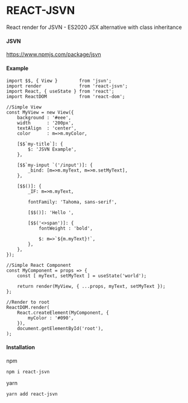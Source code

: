 # REACT-JSVN

React render for JSVN - ES2020 JSX alternative with class inheritance

#### JSVN
https://www.npmjs.com/package/jsvn

#### Example
```
import $$, { View }        from 'jsvn';
import render              from 'react-jsvn';
import React, { useState } from 'react';
import ReactDOM            from 'react-dom';

//Simple View
const MyView = new View({
	background : '#eee',
	width      : '200px',
	textAlign  : 'center',
	color      : m=>m.myColor,

	[$$`my-title`]: {
		$: 'JSVN Example',
	},

	[$$`my-input `('/input')]: {
		_bind: [m=>m.myText, m=>m.setMyText],
	},

	[$$()]: {
		_IF: m=>m.myText,
		
		fontFamily: 'Tahoma, sans-serif',

		[$$()]: 'Hello ',

		[$$('<>span')]: {
			fontWeight : 'bold',

			$: m=>`${m.myText}!`,
		},
	},
});

//Simple React Component
const MyComponent = props => {
	const [ myText, setMyText ] = useState('world');

	return render(MyView, { ...props, myText, setMyText });
};

//Render to root
ReactDOM.render(
	React.createElement(MyComponent, {
		myColor : '#090',
	}),
	document.getElementById('root'),
);
```

#### Installation
npm
```
npm i react-jsvn
```

yarn
```
yarn add react-jsvn
```